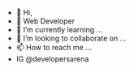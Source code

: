 - 👋 Hi, 
- 👀 Web Developer
- 🌱 I’m currently learning ...
- 💞️ I’m looking to collaborate on ...
- 📫 How to reach me ... 
- IG @developersarena

<!---
developersarenaIN/developersarenaIN is a ✨ special ✨ repository because its `README.md` (this file) appears on your GitHub profile.
You can click the Preview link to take a look at your changes.
--->

